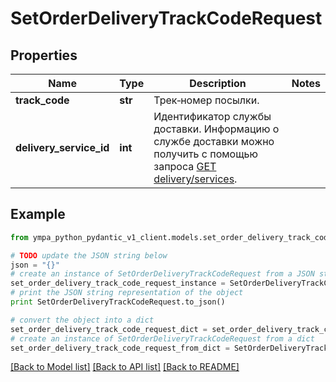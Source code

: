 # SetOrderDeliveryTrackCodeRequest


## Properties
Name | Type | Description | Notes
------------ | ------------- | ------------- | -------------
**track_code** | **str** | Трек‑номер посылки. | 
**delivery_service_id** | **int** | Идентификатор службы доставки. Информацию о службе доставки можно получить с помощью запроса [GET delivery/services](../../reference/orders/getDeliveryServices.md). | 

## Example

```python
from ympa_python_pydantic_v1_client.models.set_order_delivery_track_code_request import SetOrderDeliveryTrackCodeRequest

# TODO update the JSON string below
json = "{}"
# create an instance of SetOrderDeliveryTrackCodeRequest from a JSON string
set_order_delivery_track_code_request_instance = SetOrderDeliveryTrackCodeRequest.from_json(json)
# print the JSON string representation of the object
print SetOrderDeliveryTrackCodeRequest.to_json()

# convert the object into a dict
set_order_delivery_track_code_request_dict = set_order_delivery_track_code_request_instance.to_dict()
# create an instance of SetOrderDeliveryTrackCodeRequest from a dict
set_order_delivery_track_code_request_from_dict = SetOrderDeliveryTrackCodeRequest.from_dict(set_order_delivery_track_code_request_dict)
```
[[Back to Model list]](../README.md#documentation-for-models) [[Back to API list]](../README.md#documentation-for-api-endpoints) [[Back to README]](../README.md)


